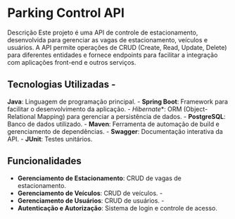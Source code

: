 # Parking Control API ## 

Descrição Este projeto é uma API de controle de estacionamento, desenvolvida para gerenciar as vagas de estacionamento, veículos e usuários. A API permite operações de CRUD (Create, Read, Update, Delete) para diferentes entidades e fornece endpoints para facilitar a integração com aplicações front-end e outros serviços. 

## Tecnologias Utilizadas - 
**Java**: Linguagem de programação principal. - 
**Spring Boot**: Framework para facilitar o desenvolvimento da aplicação. - 
*Hibernate**: ORM (Object-Relational Mapping) para gerenciar a persistência de dados. - 
**PostgreSQL**: Banco de dados utilizado. - 
**Maven**: Ferramenta de automação de build e gerenciamento de dependências. - 
**Swagger**: Documentação interativa da API. - 
**JUnit**: Testes unitários. 

## Funcionalidades
- **Gerenciamento de Estacionamento**: CRUD de vagas de estacionamento.
- **Gerenciamento de Veículos**: CRUD de veículos. -
- **Gerenciamento de Usuários**: CRUD de usuários. -
- **Autenticação e Autorização**: Sistema de login e controle de acesso.
